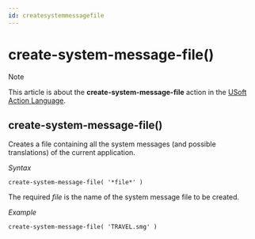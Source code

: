 ```yaml
---
id: createsystemmessagefile
---
```


# create-system-message-file()



> [!NOTE]
> This article is about the **create-system-message-file** action in the [USoft Action Language](/docs/Task_flow/Action_Language_reference/USoft_Action_Language.md).

## **create-system-message-file()**

Creates a file containing all the system messages (and possible translations) of the current application.

*Syntax*

```
create-system-message-file( '*file*' )
```

The required *file* is the name of the system message file to be created.

*Example*

```
create-system-message-file( 'TRAVEL.smg' )
```

 